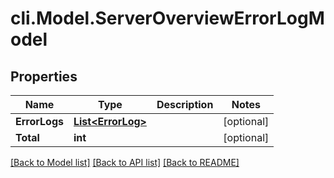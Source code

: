 # cli.Model.ServerOverviewErrorLogModel

## Properties

Name | Type | Description | Notes
------------ | ------------- | ------------- | -------------
**ErrorLogs** | [**List&lt;ErrorLog&gt;**](ErrorLog.md) |  | [optional] 
**Total** | **int** |  | [optional] 

[[Back to Model list]](../README.md#documentation-for-models) [[Back to API list]](../README.md#documentation-for-api-endpoints) [[Back to README]](../README.md)

